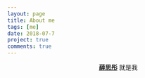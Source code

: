 ```yaml
---
layout: page
title: About me
tags: [me]
date: 2018-07-7
project: true
comments: true
---
```

    
<center><a href="www.xuesitong.cc"><b>薛思彤</b></a> 就是我</center>

